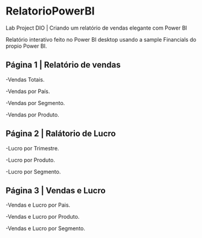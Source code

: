 # RelatorioPowerBI

Lab Project DIO | Criando um relatório de vendas elegante com Power BI

Relatório interativo feito no Power BI desktop usando a sample Financials do propio Power BI.

## Página 1 | Relatório de vendas

-Vendas Totais.

-Vendas por País.

-Vendas por Segmento.

-Vendas por Produto.

## Página 2 | Ralátorio de Lucro

-Lucro por Trimestre.

-Lucro por Produto.

-Lucro por Segmento.

## Página 3 | Vendas e Lucro

-Vendas e Lucro por Pais.

-Vendas e Lucro por Produto.

-Vendas e Lucro por Segmento.

